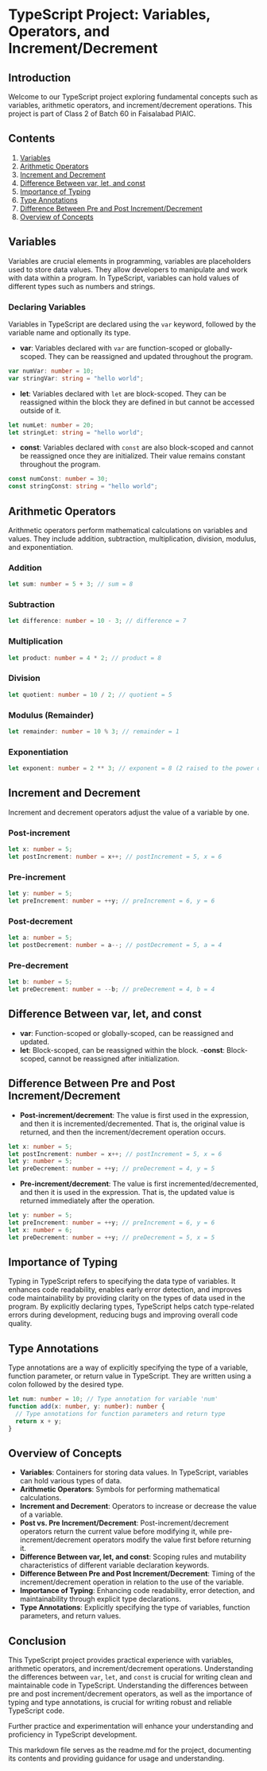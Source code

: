 # TypeScript Project: Variables, Operators, and Increment/Decrement

## Introduction

Welcome to our TypeScript project exploring fundamental concepts such as variables, arithmetic operators, and increment/decrement operations. This project is part of Class 2 of Batch 60 in Faisalabad PIAIC.

## Contents

1. [Variables](#variables)
2. [Arithmetic Operators](#arithmetic-operators)
3. [Increment and Decrement](#increment-and-decrement)
4. [Difference Between var, let, and const](#difference-between-var-let-and-const)
5. [Importance of Typing](#importance-of-typing)
6. [Type Annotations](#type-annotations)
7. [Difference Between Pre and Post Increment/Decrement](#difference-between-pre-and-post-incrementdecrement)
8. [Overview of Concepts](#overview-of-concepts)

## Variables

Variables are crucial elements in programming, variables are placeholders used to store data values. They allow developers to manipulate and work with data within a program. In TypeScript, variables can hold values of different types such as numbers and strings.

### Declaring Variables

Variables in TypeScript are declared using the `var` keyword, followed by the variable name and optionally its type.

- **var**: Variables declared with `var` are function-scoped or globally-scoped. They can be reassigned and updated throughout the program.

```typescript
var numVar: number = 10;
var stringVar: string = "hello world";
```

- **let**: Variables declared with `let` are block-scoped. They can be reassigned within the block they are defined in but cannot be accessed outside of it.

```typescript
let numLet: number = 20;
let stringLet: string = "hello world";
```

- **const**: Variables declared with `const` are also block-scoped and cannot be reassigned once they are initialized. Their value remains constant throughout the program.

```typescript
const numConst: number = 30;
const stringConst: string = "hello world";
```

## Arithmetic Operators

Arithmetic operators perform mathematical calculations on variables and values. They include addition, subtraction, multiplication, division, modulus, and exponentiation.

### Addition

```typescript
let sum: number = 5 + 3; // sum = 8
```

### Subtraction

```typescript
let difference: number = 10 - 3; // difference = 7
```

### Multiplication

```typescript
let product: number = 4 * 2; // product = 8
```

### Division

```typescript
let quotient: number = 10 / 2; // quotient = 5
```

### Modulus (Remainder)

```typescript
let remainder: number = 10 % 3; // remainder = 1
```

### Exponentiation

```typescript
let exponent: number = 2 ** 3; // exponent = 8 (2 raised to the power of 3)
```

## Increment and Decrement

Increment and decrement operators adjust the value of a variable by one.

### Post-increment

```typescript
let x: number = 5;
let postIncrement: number = x++; // postIncrement = 5, x = 6
```

### Pre-increment

```typescript
let y: number = 5;
let preIncrement: number = ++y; // preIncrement = 6, y = 6
```

### Post-decrement

```typescript
let a: number = 5;
let postDecrement: number = a--; // postDecrement = 5, a = 4
```

### Pre-decrement

```typescript
let b: number = 5;
let preDecrement: number = --b; // preDecrement = 4, b = 4
```

## Difference Between var, let, and const

- **var**: Function-scoped or globally-scoped, can be reassigned and updated.
- **let**: Block-scoped, can be reassigned within the block. -**const**: Block-scoped, cannot be reassigned after initialization.

## Difference Between Pre and Post Increment/Decrement

- **Post-increment/decrement**: The value is first used in the expression, and then it is incremented/decremented. That is, the original value is returned, and then the increment/decrement operation occurs.

```typescript
let x: number = 5;
let postIncrement: number = x++; // postIncrement = 5, x = 6
let y: number = 5;
let preDecrement: number = ++y; // preDecrement = 4, y = 5
```

- **Pre-increment/decrement**: The value is first incremented/decremented, and then it is used in the expression. That is, the updated value is returned immediately after the operation.

```typescript
let y: number = 5;
let preIncrement: number = ++y; // preIncrement = 6, y = 6
let x: number = 6;
let preDecrement: number = ++y; // preDecrement = 5, x = 5
```

## Importance of Typing

Typing in TypeScript refers to specifying the data type of variables. It enhances code readability, enables early error detection, and improves code maintainability by providing clarity on the types of data used in the program. By explicitly declaring types, TypeScript helps catch type-related errors during development, reducing bugs and improving overall code quality.

## Type Annotations

Type annotations are a way of explicitly specifying the type of a variable, function parameter, or return value in TypeScript. They are written using a colon followed by the desired type.

```typescript
let num: number = 10; // Type annotation for variable 'num'
function add(x: number, y: number): number {
  // Type annotations for function parameters and return type
  return x + y;
}
```

## Overview of Concepts

- **Variables**: Containers for storing data values. In TypeScript, variables can hold various types of data.
- **Arithmetic Operators**: Symbols for performing mathematical calculations.
- **Increment and Decrement**: Operators to increase or decrease the value of a variable.
- **Post vs. Pre Increment/Decrement**: Post-increment/decrement operators return the current value before modifying it, while pre-increment/decrement operators modify the value first before returning it.
- **Difference Between var, let, and const**: Scoping rules and mutability characteristics of different variable declaration keywords.
- **Difference Between Pre and Post Increment/Decrement**: Timing of the increment/decrement operation in relation to the use of the variable.
- **Importance of Typing**: Enhancing code readability, error detection, and maintainability through explicit type declarations.
- **Type Annotations**: Explicitly specifying the type of variables, function parameters, and return values.

## Conclusion

This TypeScript project provides practical experience with variables, arithmetic operators, and increment/decrement operations.
Understanding the differences between `var`, `let`, and `const` is crucial for writing clean and maintainable code in TypeScript.
Understanding the differences between pre and post increment/decrement operators, as well as the importance of typing and type annotations, is crucial for writing robust and reliable TypeScript code.

Further practice and experimentation will enhance your understanding and proficiency in TypeScript development.

This markdown file serves as the readme.md for the project, documenting its contents and providing guidance for usage and understanding.
